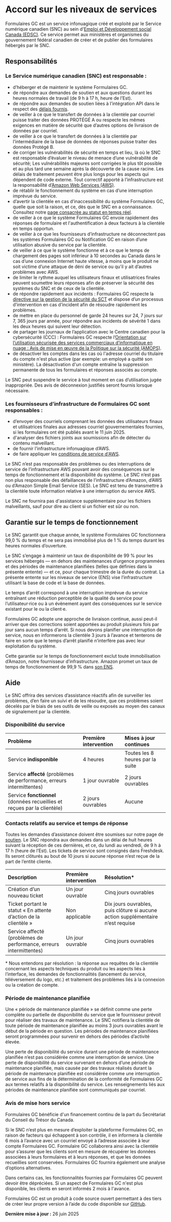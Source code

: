 # Accord sur les niveaux de services

Formulaires GC est un service infonuagique créé et exploité par le Service numérique canadien (SNC) au sein d'[Emploi et Développement social Canada (EDSC)](https://www.canada.ca/fr/emploi-developpement-social.html). Ce service permet aux ministères et organismes du gouvernement fédéral canadien de créer et de publier des formulaires hébergés par le SNC.

## Responsabilités

### Le Service numérique canadien (SNC) est responsable :

- d’héberger et de maintenir le système Formulaires GC.
- de répondre aux demandes de soutien et aux questions durant les heures normales de travail (de 9 h à 17 h, heure de l’Est).
- de répondre aux demandes de soutien liées à l’intégration API dans le respect des [délais fournis](#contacts-relatifs-au-service-et-temps-de-reponse).
- de veiller à ce que le transfert de données à la clientèle par courriel puisse traiter des données PROTÉGÉ A ou respecte les mêmes exigences en matière de sécurité que d’autres options de livraison de données par courriel.
- de veiller à ce que le transfert de données à la clientèle par l’intermédiaire de la base de données de réponses puisse traiter des données Protégé B.
- de corriger les vulnérabilités de sécurité en temps et lieu, là où le SNC est responsable d’évaluer le niveau de menace d’une vulnérabilité de sécurité; Les vulnérabilités majeures sont corrigées le plus tôt possible et au plus tard une semaine après la découverte de la cause racine. Les délais de traitement peuvent être plus longs pour les aspects qui dépendent de code externe. Tout correctif apporté à l’infrastructure est la responsabilité d’[Amazon Web Services (AWS)](<https://d1.awsstatic.com/legal/awsserviceterms/AWS_Service_Terms_French_(2022-03-31).pdf>).
- de rétablir le fonctionnement du système en cas d’une interruption imprévue du service.
- d’avertir la clientèle en cas d’inaccessibilité du système Formulaires GC, quelle que soit la raison, et ce, dès que le SNC en a connaissance. Consultez notre [page consacrée au statut en temps réel](https://status-statut.cds-snc.ca/history/gc-forms-formulaires-gc).
- de veiller à ce que le système Formulaires GC envoie rapidement des réponses de formulaire et l'authentification à deux facteurs à la clientèle en temps opportun.
- de veiller à ce que les fournisseurs d’infrastructure ne déconnectent pas les systèmes Formulaires GC ou Notification GC en raison d’une utilisation abusive du service par la clientèle.
- de veiller à ce que le système fonctionne et à ce que le temps de chargement des pages soit inférieur à 10 secondes au Canada dans le cas d’une connexion Internet haute vitesse, à moins que le produit ne soit victime d’une attaque de déni de service ou qu’il y ait d’autres problèmes avec AWS.
- de limiter le rythme auquel les utilisateurs finaux et utilisatrices finales peuvent soumettre leurs réponses afin de préserver la sécurité des systèmes du SNC et de ceux de la clientèle.
- de répondre rapidement aux incidents : Formulaires GC respecte la [directive sur la gestion de la sécurité du SCT](https://www.tbs-sct.canada.ca/pol/doc-fra.aspx?id=32611) et dispose d’un processus d’intervention en cas d’incident afin de résoudre rapidement les problèmes.
- de mettre en place du personnel de garde 24 heures sur 24, 7 jours sur 7, 365 jours par année, pour répondre aux incidents de sévérité 1 dans les deux heures qui suivent leur détection.
- de partager les journaux de l’application avec le Centre canadien pour la cybersécurité (CCC) : Formulaires GC respecte l’[Orientation sur l’utilisation sécurisée des services commerciaux d’informatique en nuage : Avis de mise en œuvre de la Politique sur la sécurité (AMOPS)](https://www.canada.ca/fr/gouvernement/systeme/gouvernement-numerique/innovations-gouvernementales-numeriques/services-informatique-nuage/orientation-utilisation-securisee-services-commerciaux-informatique-nuage-amops.html).
- de désactiver les comptes dans les cas où l'adresse courriel du titulaire du compte n'est plus active (par exemple: un employé a quitté son ministère). La désactivation d'un compte entraîne la suppression permanente de tous les formulaires et réponses associés au compte.

Le SNC peut suspendre le service à tout moment en cas d’utilisation jugée inappropriée. Des avis de déconnexion justifiés seront fournis lorsque nécessaire.

### Les fournisseurs d’infrastructure de Formulaires GC sont responsables :

- d’envoyer des courriels comprenant les données des utilisateurs finaux et utilisatrices finales aux adresses courriel gouvernementales fournies, si les formulaires ont été publiés avant le 11 juin 2025.
- d'analyser des fichiers joints aux soumissions afin de détecter du contenu malveillant.
- de fournir l’infrastructure infonuagique d’AWS.
- de faire appliquer les [conditions de service d'AWS](https://d1.awsstatic.com/legal/awsserviceterms/AWS_Service_Terms_French_2022-10-14.pdf).

Le SNC n’est pas responsable des problèmes ou des interruptions de service de l’infrastructure AWS pouvant avoir des conséquences sur le temps de fonctionnement et la disponibilité du système. Le SNC n’est pas non plus responsable des défaillances de l’infrastructure d’Amazon, d’AWS ou d’Amazon Simple Email Service (SES). Le SNC est tenu de transmettre à la clientèle toute information relative à une interruption du service AWS.

Le SNC ne fournira pas d'assistance supplémentaire pour les fichiers malveillants, sauf pour dire au client si un fichier est sûr ou non.

## Garantie sur le temps de fonctionnement

Le SNC garantit que chaque année, le système Formulaires GC fonctionnera 99,0 % du temps et ne sera pas immobilisé plus de 1 % du temps durant les heures normales d’ouverture.

Le SNC s’engage à maintenir un taux de disponibilité de 99 % pour les services hébergés — en dehors des maintenances d’urgence programmées et des périodes de maintenance planifiées (telles que définies dans la présente entente) — et ce, pour chaque trimestre de la durée du contrat. La présente entente sur les niveaux de service (ENS) vise l’infrastructure utilisant la base de code et la base de données.

Le temps d’arrêt correspond à une interruption imprévue du service entraînant une réduction perceptible de la qualité du service pour l’utilisateur·rice ou à un évènement ayant des conséquences sur le service existant pour le ou la client·e.

Formulaires GC adopte une approche de livraison continue, aussi peut-il arriver que des corrections soient apportées au produit plusieurs fois par jour sans aucun temps d’arrêt. Si nous devons planifier une interruption de service, nous en informerons la clientèle 3 jours à l’avance et tenterons de faire en sorte que le temps d’arrêt planifié n’interfère pas avec leur exploitation du système.

Cette garantie sur le temps de fonctionnement exclut toute immobilisation d’Amazon, notre fournisseur d’infrastructure. Amazon promet un taux de temps de fonctionnement de 99,9 % dans [son ENS](<https://d1.awsstatic.com/legal/AmazonMessaging_SQS_SNS/Amazon%20Messaging%20(SQS%2C%20SNS)%20Service%20Level%20Agreement-April%202019_FR.pdf>).

## Aide

Le SNC offrira des services d’assistance réactifs afin de surveiller les problèmes, d’en faire un suivi et de les résoudre, que ces problèmes soient décelés par le biais de ses outils de veille ou exposés au moyen des canaux de signalement par la clientèle.

### Disponibilité du service

| Problème                                                                 | Première intervention                               | Mises à jour continues              |
| :----------------------------------------------------------------------- | :-------------------------------------------------- | :---------------------------------- |
| Service **indisponible**                                                 | 4 heures | Toutes les 8 heures par la suite |
| Service **affecté** (problèmes de performance, erreurs intermittentes)   | 1 jour ouvrable                                    | 2 jours ouvrables             |
| Service **fonctionnel** (données recueillies et reçues par la clientèle) | 2 jours ouvrables                                | Aucune                |

### Contacts relatifs au service et temps de réponse

Toutes les demandes d’assistance doivent être soumises sur notre page de [soutien](/fr/support). Le SNC répondra aux demandes dans un délai de huit heures suivant la réception de ces dernières, et ce, du lundi au vendredi, de 9 h à 17 h (heure de l’Est). Les tickets de service sont consignés dans Freshdesk. Ils seront clôturés au bout de 10 jours si aucune réponse n’est reçue de la part de l’entité cliente.

| Description                                                        | Première intervention | Résolution\*                                                                    |
| :----------------------------------------------------------------- | :-------------------- | :------------------------------------------------------------------------------ |
| Création d’un nouveau ticket                                       | Un jour ouvrable      | Cinq jours ouvrables                                                            |
| Ticket portant le statut « En attente d’action de la clientèle »   | Non applicable        | Dix jours ouvrables, puis clôture si aucune action supplémentaire n’est requise |
| Service affecté (problèmes de performance, erreurs intermittentes) | Un jour ouvrable      | Cinq jours ouvrables                                                            |

\* Nous entendons par résolution : la réponse aux requêtes de la clientèle concernant les aspects techniques du produit ou les aspects liés à l’interface, les demandes de fonctionnalités (lancement du service, téléversement du logo, etc.) et traitement des problèmes liés à la connexion ou la création de compte.

### Période de maintenance planifiée

Une « période de maintenance planifiée » se définit comme une perte complète ou partielle de disponibilité du service que le fournisseur prévoit pour réaliser des travaux de maintenance. Le SNC notifiera la clientèle de toute période de maintenance planifiée au moins 3 jours ouvrables avant le début de la période en question. Les périodes de maintenance planifiées seront programmées pour survenir en dehors des périodes d’activité élevée.

Une perte de disponibilité du service durant une période de maintenance planifiée n’est pas considérée comme une interruption de service. Une perte de disponibilité du service survenant en dehors d’une période de maintenance planifiée, mais causée par des travaux réalisés durant la période de maintenance planifiée est considérée comme une interruption de service aux fins de la détermination de la conformité de Formulaires GC aux termes relatifs à la disponibilité du service. Les renseignements liés aux périodes de maintenance planifiée sont communiqués par courriel.

### Avis de mise hors service

Formulaires GC bénéficie d'un financement continu de la part du Secrétariat du Conseil du Trésor du Canada. 

Si le SNC n’est plus en mesure d’exploiter la plateforme Formulaires GC, en raison de facteurs qui échappent à son contrôle, il en informera la clientèle 6 mois à l’avance avec un courriel envoyé à l’adresse associée à leur compte Formulaires GC. Formulaire GC collaborera ainsi avec la clientèle pour s’assurer que les clients sont en mesure de récupérer les données associées à leurs formulaires et à leurs réponses, et que les données recueillies sont conservées. Formulaires GC fournira également une analyse d’options alternatives.

Dans certains cas, les fonctionnalités fournies par Formulaires GC peuvent devoir être dépréciées. Si un aspect de Formulaires GC n'est plus disponible, les clients en seront informés 2 mois à l'avance.

Formulaires GC est un produit à code source ouvert permettant à des tiers de créer leur propre version à l’aide du code disponible sur [GitHub](https://github.com/cds-snc/platform-forms-client).

**Dernière mise à jour :** 26 juin 2025
